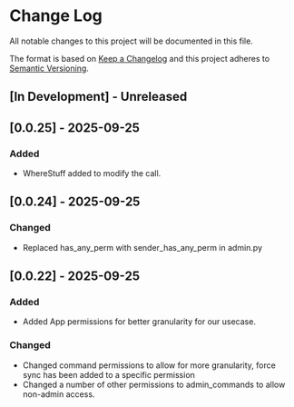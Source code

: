 # Change Log

All notable changes to this project will be documented in this file.

The format is based on [Keep a Changelog](http://keepachangelog.com/)
and this project adheres to [Semantic Versioning](http://semver.org/).

## [In Development] - Unreleased

## [0.0.25] - 2025-09-25

### Added
- WhereStuff added to modify the call.

## [0.0.24] - 2025-09-25

### Changed
- Replaced has_any_perm with sender_has_any_perm in admin.py

## [0.0.22] - 2025-09-25

### Added
- Added App permissions for better granularity for our usecase.

### Changed

- Changed command permissions to allow for more granularity, force sync has been added to a specific permission
- Changed a number of other permissions to admin_commands to allow non-admin access.
